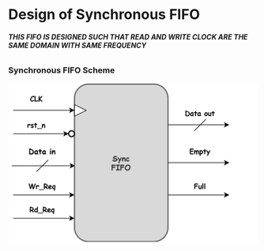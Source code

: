 # Design of Synchronous FIFO

###### ***THIS FIFO IS DESIGNED SUCH THAT READ AND WRITE CLOCK ARE THE SAME DOMAIN WITH SAME FREQUENCY***

### Synchronous FIFO Scheme
![Synchronous FIFO](FIFO.png)
